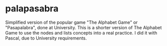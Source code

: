 # palapasabra
Simplified version of the popular game "The Alphabet Game" or "Pasapalabra", done at University. 
This is a shorter version of The Alphabet Game to use the nodes and lists concepts into a real practice. I did it with Pascal, due to University requirements.  
